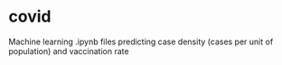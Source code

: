 # covid
Machine learning .ipynb files predicting case density (cases per unit of population) and vaccination rate
